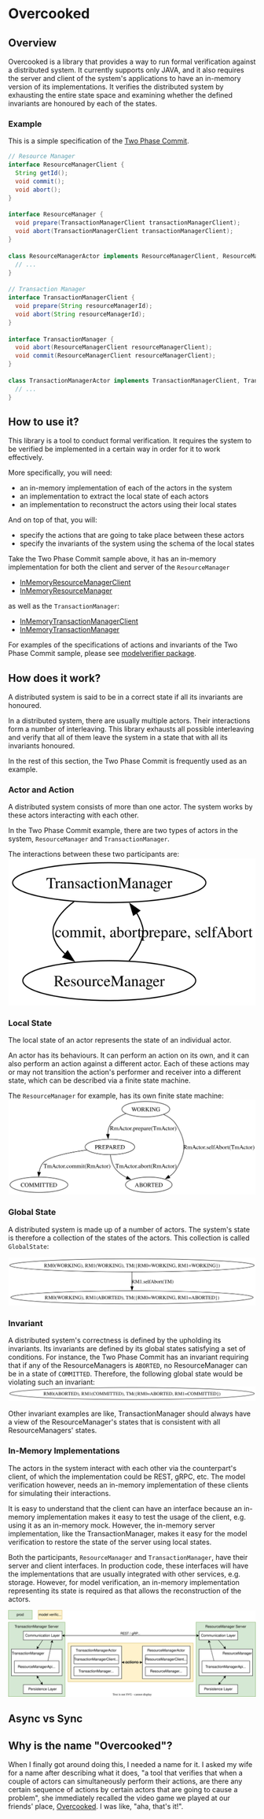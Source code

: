 # Overcooked

## Overview
Overcooked is a library that provides a way to run formal verification 
against a distributed system. It currently supports only JAVA, and it also 
requires the server and client of the system's applications to have an 
in-memory version of its implementations. It verifies the distributed system 
by exhausting the entire state space and examining whether the defined 
invariants are honoured by each of the states.

### Example
This is a simple specification of the
[Two Phase Commit](https://en.wikipedia.org/wiki/Two-phase_commit_protocol).

```java
// Resource Manager
interface ResourceManagerClient {
  String getId();
  void commit();
  void abort();
}

interface ResourceManager {
  void prepare(TransactionManagerClient transactionManagerClient);
  void abort(TransactionManagerClient transactionManagerClient);
}

class ResourceManagerActor implements ResourceManagerClient, ResourceManagerServer {
  // ...
}

// Transaction Manager
interface TransactionManagerClient {
  void prepare(String resourceManagerId);
  void abort(String resourceManagerId);
}

interface TransactionManager {
  void abort(ResourceManagerClient resourceManagerClient);
  void commit(ResourceManagerClient resourceManagerClient);
}

class TransactionManagerActor implements TransactionManagerClient, TransactionManagerServer {
  // ...
}
```

## How to use it?
This library is a tool to conduct formal verification.
It requires the system to be verified be implemented in a certain way in order
for it to work effectively.

More specifically, you will need:
- an in-memory implementation of each of the actors in the system
- an implementation to extract the local state of each actors
- an implementation to reconstruct the actors using their local states

And on top of that, you will:
- specify the actions that are going to take place between these actors
- specify the invariants of the system using the schema of the local states

Take the Two Phase Commit sample above, it has an in-memory implementation for
both the client and server of the `ResourceManager`
- [InMemoryResourceManagerClient](sample/src/main/java/overcooked/sample/twophasecommit/modelverifier/InMemoryResourceManagerClient.java)
- [InMemoryResourceManager](sample/src/main/java/overcooked/sample/twophasecommit/modelverifier/InMemoryResourceManager.java)

as well as the `TransactionManager`:
- [InMemoryTransactionManagerClient](sample/src/main/java/overcooked/sample/twophasecommit/modelverifier/InMemoryTransactionManagerClient.java)
- [InMemoryTransactionManager](sample/src/main/java/overcooked/sample/twophasecommit/modelverifier/InMemoryTransactionManager.java)

For examples of the specifications of actions and invariants of the Two Phase
Commit sample, please see
[modelverifier package](sample/src/main/java/overcooked/sample/twophasecommit/modelverifier).

## How does it work?
A distributed system is said to be in a correct state if all its invariants
are honoured.

In a distributed system, there are usually multiple actors. Their interactions
form a number of interleaving. This library exhausts all possible interleaving
and verify that all of them leave the system in a state that with all its
invariants honoured.

In the rest of this section, the Two Phase Commit is frequently used as an
example.

### Actor and Action
A distributed system consists of more than one actor.
The system works by these actors interacting with each other.

In the Two Phase Commit example, there are two types of actors in the system,
`ResourceManager` and `TransactionManager`.

The interactions between these two participants are: \
![RmTmInteraction](doc/resource_manager_transaction_manager_interactions.svg)

### Local State
The local state of an actor represents the state of an individual actor.

An actor has its behaviours. It can perform an action on its own, and it can
also perform an action against a different actor. Each of these actions may
or may not transition the action's performer and receiver into a different
state, which can be described via a finite state machine.

The `ResourceManager` for example, has its own finite state machine:\
![ResourceManagerFSM](doc/resource_manager_fsm.svg)

### Global State
A distributed system is made up of a number of actors. The system's state is
therefore a collection of the states of the actors. This collection is called
`GlobalState`:

![GlobalStateExample](doc/global_state_example.svg)

### Invariant
A distributed system's correctness is defined by the upholding its invariants.
Its invariants are defined by its global states satisfying a set of
conditions. For instance, the Two Phase Commit has an invariant requiring that
if any of the ResourceManagers is `ABORTED`, no ResourceManager can be in a
state of `COMMITTED`. Therefore, the following global state would be violating
such an invariant:
![GlobalStateExample2](doc/global_state_example_2.svg)

Other invariant examples are like, TransactionManager should always have a
view of the ResourceManager's states that is consistent with all
ResourceManagers' states.

### In-Memory Implementations
The actors in the system interact with each other via the counterpart's
client, of which the implementation could be REST, gRPC, etc. The model
verification however, needs an in-memory implementation of these clients for
simulating their interactions.

It is easy to understand that the client can have an interface because an
in-memory implementation makes it easy to test the usage of the client, e.g.
using it as an in-memory mock. However, the in-memory server implementation,
like the TransactionManager, makes it easy for the model verification to
restore the state of the server using local states.

Both the participants, `ResourceManager` and `TransactionManager`, have their
server and client interfaces. In production code, these interfaces will have
the implementations that are usually integrated with other services,
e.g. storage. However, for model verification, an in-memory implementation
representing its state is required as that allows the reconstruction of the
actors.

![OvercookedCodeStructure](doc/overcooked.svg)

## Async vs Sync

## Why is the name "Overcooked"?
When I finally got around doing this, I needed a name for it. I asked my 
wife for a name after describing what it does, "a tool that verifies that 
when a couple of actors can simultaneously perform their actions, are there 
any certain sequence of actions by certain actors that are going to cause a 
problem", she immediately recalled the video game we played at our friends' 
place, [Overcooked](https://en.wikipedia.org/wiki/Overcooked). I was like, 
"aha, that's it!".


